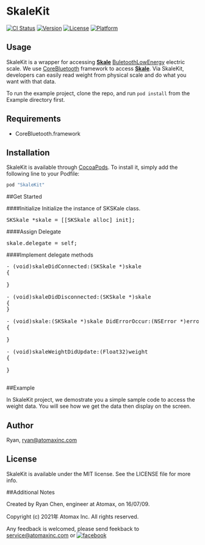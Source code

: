 # SkaleKit

[![CI Status](http://img.shields.io/travis/Ryan/SkaleKit.svg?style=flat)](https://travis-ci.org/Ryan/SkaleKit)
[![Version](https://img.shields.io/cocoapods/v/SkaleKit.svg?style=flat)](http://cocoapods.org/pods/SkaleKit)
[![License](https://img.shields.io/cocoapods/l/SkaleKit.svg?style=flat)](http://cocoapods.org/pods/SkaleKit)
[![Platform](https://img.shields.io/cocoapods/p/SkaleKit.svg?style=flat)](http://cocoapods.org/pods/SkaleKit)

## Usage

SkaleKit is a wrapper for accessing [**Skale**](https://www.skale.cc) [BuletoothLowEnergy](http://en.wikipedia.org/wiki/Bluetooth_low_energy) electric scale. We use [CoreBluetooth](https://developer.apple.com/library/ios/documentation/NetworkingInternetWeb/Conceptual/CoreBluetooth_concepts/AboutCoreBluetooth/Introduction.html#//apple_ref/doc/uid/TP40013257) framework to access [**Skale**](https://www.skale.cc). Via SkaleKit, developers can easily read weight from physical scale and do what you want with that data. 

To run the example project, clone the repo, and run `pod install` from the Example directory first.

## Requirements

* CoreBluetooth.framework


## Installation

SkaleKit is available through [CocoaPods](http://cocoapods.org). To install
it, simply add the following line to your Podfile:


```ruby
pod "SkaleKit"
```


##Get Started

####Initialize
Initialize the instance of SKSKale class.

<pre>
SKSkale *skale = [[SKSkale alloc] init];
</pre>


####Assign Delegate

<pre>skale.delegate = self;</pre>


####Implement delegate methods

<pre>
- (void)skaleDidConnected:(SKSkale *)skale
{

}

- (void)skaleDidDisconnected:(SKSkale *)skale
{
}

- (void)skale:(SKSkale *)skale DidErrorOccur:(NSError *)error
{

}

- (void)skaleWeightDidUpdate:(Float32)weight
{

}

</pre>


##Example

In SkaleKit project, we demostrate you a simple sample code to access the weight data. You will see how we get the data then display on the screen. 

## Author

Ryan, ryan@atomaxinc.com

## License

SkaleKit is available under the MIT license. See the LICENSE file for more info.


##Additional Notes

Created by Ryan Chen, engineer at Atomax, on 16/07/09.

Copyright (c) 2021年 Atomax Inc. All rights reserved.

Any feedback is welcomed, please send feekback to 
<service@atomaxinc.com> or [![facebook](http://www.atomaxinc.com/ref_images/facebook.png)](https://www.facebook.com/pages/Atomax/154955394547353)